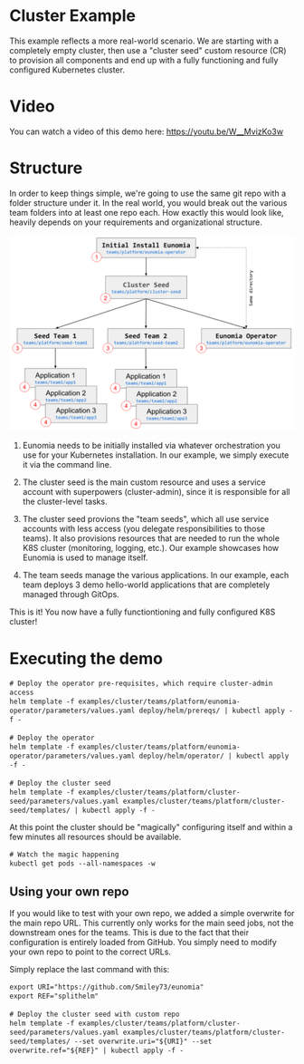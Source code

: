 # Cluster Example

This example reflects a more real-world scenario. We are starting with a completely empty cluster, then use a "cluster seed" custom resource (CR) to provision all components and end up with a fully functioning and fully configured Kubernetes cluster.

# Video

You can watch a video of this demo here: https://youtu.be/W__MvizKo3w

# Structure

In order to keep things simple, we're going to use the same git repo with a folder structure under it. In the real world, you would break out the various team folders into at least one repo each. How exactly this would look like, heavily depends on your requirements and organizational structure.

![cluster-seed-tree.png](cluster-seed-tree.png)

1. Eunomia needs to be initially installed via whatever orchestration you use for your Kubernetes installation. In our example, we simply execute it via the command line.

2. The cluster seed is the main custom resource and uses a service account with superpowers (cluster-admin), since it is responsible for all the cluster-level tasks.

3. The cluster seed provions the "team seeds", which all use service accounts with less access (you delegate responsibilities to those teams).  It also provisions resources that are needed to run the whole K8S cluster (monitoring, logging, etc.). Our example showcases how Eunomia is used to manage itself.

4. The team seeds manage the various applications. In our example, each team deploys 3 demo hello-world applications that are completely managed through GitOps.

This is it! You now have a fully functiontioning and fully configured K8S cluster!

# Executing the demo

```shell
# Deploy the operator pre-requisites, which require cluster-admin access
helm template -f examples/cluster/teams/platform/eunomia-operator/parameters/values.yaml deploy/helm/prereqs/ | kubectl apply -f -

# Deploy the operator
helm template -f examples/cluster/teams/platform/eunomia-operator/parameters/values.yaml deploy/helm/operator/ | kubectl apply -f -

# Deploy the cluster seed
helm template -f examples/cluster/teams/platform/cluster-seed/parameters/values.yaml examples/cluster/teams/platform/cluster-seed/templates/ | kubectl apply -f -

```

At this point the cluster should be "magically" configuring itself and within a few minutes all resources should be available.

```shell
# Watch the magic happening
kubectl get pods --all-namespaces -w 
```

## Using your own repo

If you would like to test with your own repo, we added a simple overwrite for the main repo URL. This currently only works for the main seed jobs, not the downstream ones for the teams. This is due to the fact that their configuration is entirely loaded from GitHub. You simply need to modify your own repo to point to the correct URLs.

Simply replace the last command with this:

```shell
export URI="https://github.com/Smiley73/eunomia"
export REF="splithelm"

# Deploy the cluster seed with custom repo
helm template -f examples/cluster/teams/platform/cluster-seed/parameters/values.yaml examples/cluster/teams/platform/cluster-seed/templates/ --set overwrite.uri="${URI}" --set overwrite.ref="${REF}" | kubectl apply -f -

```
